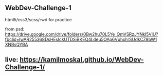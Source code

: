 ## WebDev-Challenge-1

html5/css3/scss/rwd for practice

from psd: https://drive.google.com/drive/folders/0Bw2hu70L5Ye_QmVSRzJYNkI5VlU?fbclid=IwAR255368DsHEsIckUTDSiBKEQ4Ldeu5OAp6VuhxhrSUdkCZ8bW1XNBsQYBA

## live: https://kamilmoskal.github.io/WebDev-Challenge-1/
